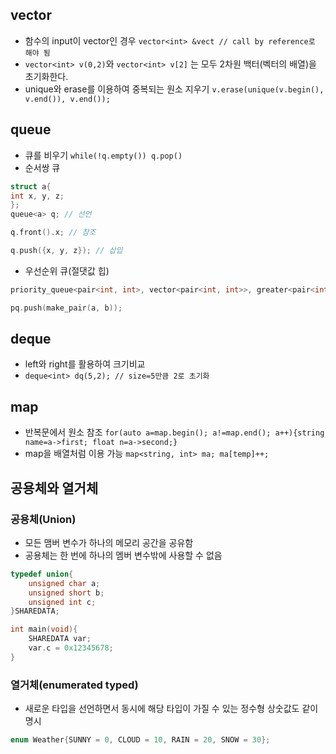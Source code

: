 ## vector

* 함수의 input이 vector인 경우 ```vector<int> &vect // call by reference로 해야 됨```
* ``` vector<int> v(0,2) ```와 ``` vector<int> v[2] ``` 는 모두 2차원 백터(벡터의 배열)을 초기화한다.
* unique와 erase를 이용하여 중복되는 원소 지우기 ```v.erase(unique(v.begin(), v.end()), v.end());```
## queue

* 큐를 비우기 ```while(!q.empty()) q.pop()```
* 순서쌍 큐
```cpp
struct a{
int x, y, z;
};
queue<a> q; // 선언

q.front().x; // 참조

q.push({x, y, z}); // 삽입
```

* 우선순위 큐(절댓값 힙)
```cpp
priority_queue<pair<int, int>, vector<pair<int, int>>, greater<pair<int, int>>> pq; // priority_queue<자료형, 구현체, 비교 연산자>

pq.push(make_pair(a, b));
```

## deque

* left와 right를 활용하여 크기비교
* ```deque<int> dq(5,2); // size=5만큼 2로 초기화```

## map

* 반복문에서 원소 참조 ```for(auto a=map.begin(); a!=map.end(); a++){string name=a->first; float n=a->second;}```
* map을 배열처럼 이용 가능 ```map<string, int> ma; ma[temp]++;```

## 공용체와 열거체

### 공용체(Union)

 * 모든 맴버 변수가 하나의 메모리 공간을 공유함
 * 공용체는 한 번에 하나의 멤버 변수밖에 사용할 수 없음
 
```cpp
typedef union{
    unsigned char a;
    unsigned short b;
    unsigned int c;
}SHAREDATA;

int main(void){
	SHAREDATA var;
	var.c = 0x12345678;  
}
```

### 열거체(enumerated typed)

 * 새로운 타입을 선언하면서 동시에 해당 타입이 가질 수 있는 정수형 상숫값도 같이 명시
 
```cpp
enum Weather{SUNNY = 0, CLOUD = 10, RAIN = 20, SNOW = 30};
```